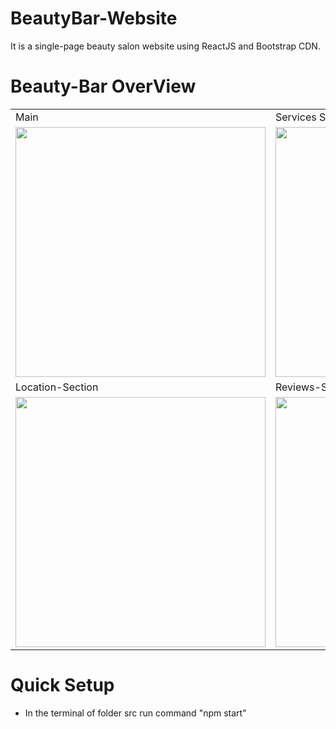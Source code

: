 # BeautyBar-Website
It is a single-page beauty salon website using ReactJS and Bootstrap CDN. 

# Beauty-Bar OverView
<table>
 <tr>
     <td> Main </td>
     <td>Services Section</td>
     <td>Services Section</td> 
  </tr>
  <tr>
    <td valign="top"><img src = "https://user-images.githubusercontent.com/104123014/183324286-177fa943-9a1b-4c0e-be0c-4c0aadc2a916.PNG" width=400 /></td>
    <td valign="top"><img src = "https://user-images.githubusercontent.com/104123014/183324309-618af60e-89ab-4965-9b1a-a62d7f2b7dc7.PNG" width=400 /></td>
    <td valign="top"><img src = "https://user-images.githubusercontent.com/104123014/183324322-fe24c762-6be9-4825-ba48-623f14554e75.PNG" width=400 /></td>
    </tr>
     <tr>
     <td> Location-Section </td>
     <td>Reviews-Section</td> 
  </tr>
  <tr>
    <td valign="top"><img src = "https://user-images.githubusercontent.com/104123014/183324337-5accbc11-6640-4096-a472-1332d47454c8.PNG" width=400 /></td>
    <td valign="top"><img src = "https://user-images.githubusercontent.com/104123014/183324342-f2cdfd4c-a88b-4ab2-81b2-7057913d9819.PNG" width=400 /></td>
    </tr>
    </table>

# Quick Setup
- In the terminal of folder src run command "npm start" 
